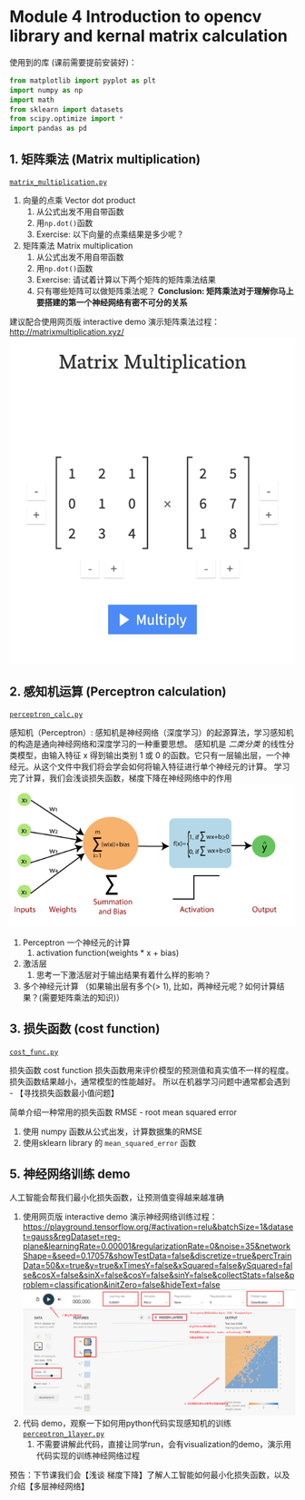 # Module 4 Introduction to opencv library and kernal matrix calculation

使用到的库 (课前需要提前安装好)：
```python
from matplotlib import pyplot as plt
import numpy as np
import math
from sklearn import datasets
from scipy.optimize import *
import pandas as pd
```
## 1. 矩阵乘法 (Matrix multiplication)

[`matrix_multiplication.py`](/Module4/matrix_multiplication.py)
1. 向量的点乘 Vector dot product
   1. 从公式出发不用自带函数
   2. 用`np.dot()`函数
   3. Exercise: 以下向量的点乘结果是多少呢？
2. 矩阵乘法 Matrix multiplication
   1. 从公式出发不用自带函数
   2. 用`np.dot()`函数
   3. Exercise: 请试着计算以下两个矩阵的矩阵乘法结果
   4. 只有哪些矩阵可以做矩阵乘法呢？
**Conclusion: 矩阵乘法对于理解你马上要搭建的第一个神经网络有密不可分的关系**

建议配合使用网页版 interactive demo 演示矩阵乘法过程：http://matrixmultiplication.xyz/
![matmul1](/Module4/img/Matmul1.png)

## 2. 感知机运算 (Perceptron calculation)

[`perceptron_calc.py`](/Module4/perceptron_calc.py)

感知机（Perceptron）: 感知机是神经网络（深度学习）的起源算法，学习感知机的构造是通向神经网络和深度学习的一种重要思想。
感知机是 *二类分类* 的线性分类模型，由输入特征 x 得到输出类别 1 或 0 的函数。它只有一层输出层，一个神经元。从这个文件中我们将会学会如何将输入特征进行单个神经元的计算。
学习完了计算，我们会浅谈损失函数，梯度下降在神经网络中的作用
![perceptron](/Module4/img/perceptron.png)
1. Perceptron 一个神经元的计算
   1. activation function(weights * x + bias)
2. 激活层
   1. 思考一下激活层对于输出结果有着什么样的影响？
3. 多个神经元计算 （如果输出层有多个(> 1), 比如，两神经元呢？如何计算结果？(需要矩阵乘法的知识)）
   
## 3. 损失函数 (cost function)

[`cost_func.py`](/Module4/cost_func.py)

损失函数 cost function
损失函数用来评价模型的预测值和真实值不一样的程度。
损失函数结果越小，通常模型的性能越好。
所以在机器学习问题中通常都会遇到 - 【寻找损失函数最小值问题】

简单介绍一种常用的损失函数
RMSE - root mean squared error

1. 使用 numpy 函数从公式出发，计算数据集的RMSE
2. 使用sklearn library 的 `mean_squared_error` 函数

## 5. 神经网络训练 demo

人工智能会帮我们最小化损失函数，让预测值变得越来越准确
1. 使用网页版 interactive demo 演示神经网络训练过程：https://playground.tensorflow.org/#activation=relu&batchSize=1&dataset=gauss&regDataset=reg-plane&learningRate=0.00001&regularizationRate=0&noise=35&networkShape=&seed=0.17057&showTestData=false&discretize=true&percTrainData=50&x=true&y=true&xTimesY=false&xSquared=false&ySquared=false&cosX=false&sinX=false&cosY=false&sinY=false&collectStats=false&problem=classification&initZero=false&hideText=false
![Tensorflow playground](/Module4/img/Tensorflow.png)
2. 代码 demo，观察一下如何用python代码实现感知机的训练
[`perceptron_1layer.py`](perceptron_1layer.py)
   1. 不需要讲解此代码，直接让同学run，会有visualization的demo，演示用代码实现的训练神经网络过程

预告：下节课我们会【浅谈 梯度下降】了解人工智能如何最小化损失函数，以及 介绍【多层神经网络】